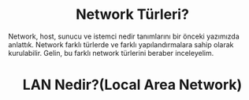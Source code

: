 <h1 align='center'>Network Türleri?</h1>

<p>
  Network, host, sunucu ve istemci nedir tanımlarını bir önceki yazımızda anlattık. Network farklı türlerde ve farklı yapılandırmalara sahip olarak kurulabilir. Gelin, bu farklı network türlerini beraber inceleyelim.
</p>

<h1 align='center'>LAN Nedir?(Local Area Network)</h1>

